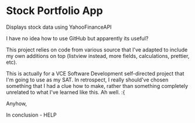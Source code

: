 # Stock Portfolio App
Displays stock data using YahooFinanceAPI

I have no idea how to use GitHub but apparently its useful?

This project relies on code from various source that I've adapted to include my own additions on top (listview instead, more fields, calculations, prettier, etc). 

This is actually for a VCE Software Development self-directed project that I'm going to use as my SAT. In retrospect, I really should've chosen something that I had a clue how to make, rather than something completely unrelated to what I've learned like this. Ah well. :{

Anyhow,

In conclusion - HELP
